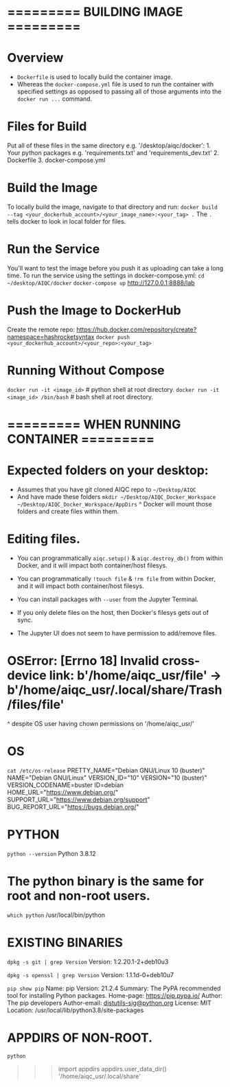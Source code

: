 # ========= BUILDING IMAGE =========

# Overview
- `Dockerfile` is used to locally build the container image.
- Whereas the `docker-compose.yml` file is used to run the container with specified settings
  as opposed to passing all of those arguments into the `docker run ...` command.


# Files for Build
Put all of these files in the same directory e.g. '/desktop/aiqc/docker':
    1. Your python packages e.g. 'requirements.txt' and 'requirements_dev.txt'
    2. Dockerfile
    3. docker-compose.yml


# Build the Image
To locally build the image, navigate to that directory and run:
`docker build --tag <your_dockerhub_account>/<your_image_name>:<your_tag> .` 
The `.` tells docker to look in local folder for files.


# Run the Service
You'll want to test the image before you push it as uploading can take a long time.
To run the service using the settings in docker-compose.yml:
`cd ~/desktop/AIQC/docker`
`docker-compose up`
http://127.0.0.1:8888/lab


# Push the Image to DockerHub
Create the remote repo: https://hub.docker.com/repository/create?namespace=hashrocketsyntax
`docker push <your_dockerhub_account>/<your_repo>:<your_tag>`


# Running Without Compose
`docker run -it <image_id>` # python shell at root directory.
`docker run -it <image_id> /bin/bash` # bash shell at root directory.


# ========= WHEN RUNNING CONTAINER =========

# Expected folders on your desktop:
- Assumes that you have git cloned AIQC repo to `~/Desktop/AIQC`
- And have made these folders `mkdir ~/Desktop/AIQC_Docker_Workspace ~/Desktop/AIQC_Docker_Workspace/AppDirs`
^ Docker will mount those folders and create files within them.


# Editing files.
- You can programmatically `aiqc.setup()` & `aiqc.destroy_db()` from within Docker, and it will impact both container/host filesys.
- You can programmatically `!touch file` & `!rm file` from within Docker, and it will impact both container/host filesys.
- You can install packages with `--user` from the Jupyter Terminal. 

- If you only delete files on the host, then Docker's filesys gets out of sync.
- The Jupyter UI does not seem to have permission to add/remove files.
# OSError: [Errno 18] Invalid cross-device link: b'/home/aiqc_usr/file' -> b'/home/aiqc_usr/.local/share/Trash/files/file'
^ despite OS user having chown permissions on '/home/aiqc_usr/'


# OS
`cat /etc/os-release`
PRETTY_NAME="Debian GNU/Linux 10 (buster)"
NAME="Debian GNU/Linux"
VERSION_ID="10"
VERSION="10 (buster)"
VERSION_CODENAME=buster
ID=debian
HOME_URL="https://www.debian.org/"
SUPPORT_URL="https://www.debian.org/support"
BUG_REPORT_URL="https://bugs.debian.org/"


# PYTHON
`python --version`
Python 3.8.12
# The python binary is the same for root and non-root users.
`which python`
/usr/local/bin/python


# EXISTING BINARIES
`dpkg -s git | grep Version`
Version: 1:2.20.1-2+deb10u3

`dpkg -s openssl | grep Version`
Version: 1.1.1d-0+deb10u7

`pip show pip`
Name: pip
Version: 21.2.4
Summary: The PyPA recommended tool for installing Python packages.
Home-page: https://pip.pypa.io/
Author: The pip developers
Author-email: distutils-sig@python.org
License: MIT
Location: /usr/local/lib/python3.8/site-packages


# APPDIRS OF NON-ROOT.
`python`
>>> import appdirs
>>> appdirs.user_data_dir()
'/home/aiqc_usr/.local/share'
